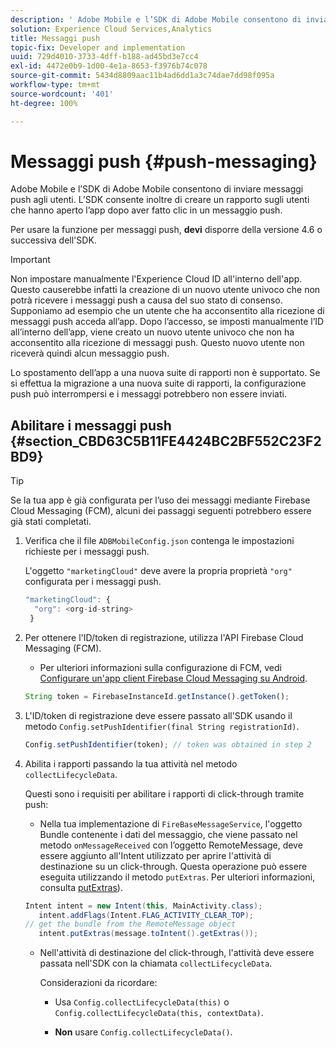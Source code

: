 ```yaml
---
description: ' Adobe Mobile e l’SDK di Adobe Mobile consentono di inviare messaggi push agli utenti. L’SDK consente inoltre di creare un rapporto sugli utenti che hanno aperto l’app dopo aver fatto clic in un messaggio push.'
solution: Experience Cloud Services,Analytics
title: Messaggi push
topic-fix: Developer and implementation
uuid: 729d4010-3733-4dff-b188-ad45bd3e7cc4
exl-id: 4472e0b9-1d00-4e1a-8653-f3976b74c078
source-git-commit: 5434d8809aac11b4ad6dd1a3c74dae7dd98f095a
workflow-type: tm+mt
source-wordcount: '401'
ht-degree: 100%

---
```


# Messaggi push {#push-messaging}

 Adobe Mobile e l’SDK di Adobe Mobile consentono di inviare messaggi push agli utenti. L’SDK consente inoltre di creare un rapporto sugli utenti che hanno aperto l’app dopo aver fatto clic in un messaggio push.

Per usare la funzione per messaggi push, **devi** disporre della versione 4.6 o successiva dell&#39;SDK.

>[!IMPORTANT]
>
>Non impostare manualmente l&#39;Experience Cloud ID all&#39;interno dell&#39;app. Questo causerebbe infatti la creazione di un nuovo utente univoco che non potrà ricevere i messaggi push a causa del suo stato di consenso. Supponiamo ad esempio che un utente che ha acconsentito alla ricezione di messaggi push acceda all’app. Dopo l’accesso, se imposti manualmente l’ID all’interno dell’app, viene creato un nuovo utente univoco che non ha acconsentito alla ricezione di messaggi push. Questo nuovo utente non riceverà quindi alcun messaggio push.
>
>Lo spostamento dell’app a una nuova suite di rapporti non è supportato. Se si effettua la migrazione a una nuova suite di rapporti, la configurazione push può interrompersi e i messaggi potrebbero non essere inviati.

## Abilitare i messaggi push {#section_CBD63C5B11FE4424BC2BF552C23F2BD9}

>[!TIP]
>
>Se la tua app è già configurata per l’uso dei messaggi mediante Firebase Cloud Messaging (FCM), alcuni dei passaggi seguenti potrebbero essere già stati completati.

1. Verifica che il file `ADBMobileConfig.json` contenga le impostazioni richieste per i messaggi push.

   L&#39;oggetto `"marketingCloud"` deve avere la propria proprietà `"org"` configurata per i messaggi push.

   ```js
   "marketingCloud": { 
     "org": <org-id-string> 
    }
   ```

1. Per ottenere l&#39;ID/token di registrazione, utilizza l&#39;API Firebase Cloud Messaging (FCM).

   * Per ulteriori informazioni sulla configurazione di FCM, vedi [Configurare un&#39;app client Firebase Cloud Messaging su Android](https://firebase.google.com/docs/cloud-messaging/android/client).

   ```js
   String token = FirebaseInstanceId.getInstance().getToken();
   ```

1. L&#39;ID/token di registrazione deve essere passato all&#39;SDK usando il metodo `Config.setPushIdentifier(final String registrationId)`.

   ```js
   Config.setPushIdentifier(token); // token was obtained in step 2
   ```

1. Abilita i rapporti passando la tua attività nel metodo `collectLifecycleData`.

   Questi sono i requisiti per abilitare i rapporti di click-through tramite push:

   * Nella tua implementazione di `FireBaseMessageService`, l&#39;oggetto Bundle contenente i dati del messaggio, che viene passato nel metodo `onMessageReceived` con l’oggetto RemoteMessage, deve essere aggiunto all&#39;Intent utilizzato per aprire l&#39;attività di destinazione su un click-through. Questa operazione può essere eseguita utilizzando il metodo `putExtras`. Per ulteriori informazioni, consulta [putExtras](https://developer.android.com/reference/android/content/Intent.html#putExtras(android.os.Bundle))).

   ```java
   Intent intent = new Intent(this, MainActivity.class);
      intent.addFlags(Intent.FLAG_ACTIVITY_CLEAR_TOP);
   // get the bundle from the RemoteMessage object
      intent.putExtras(message.toIntent().getExtras());
   ```

   * Nell&#39;attività di destinazione del click-through, l&#39;attività deve essere passata nell&#39;SDK con la chiamata `collectLifecycleData`.

      Considerazioni da ricordare:

      * Usa `Config.collectLifecycleData(this)` o `Config.collectLifecycleData(this, contextData)`.

      * **Non** usare `Config.collectLifecycleData()`.
